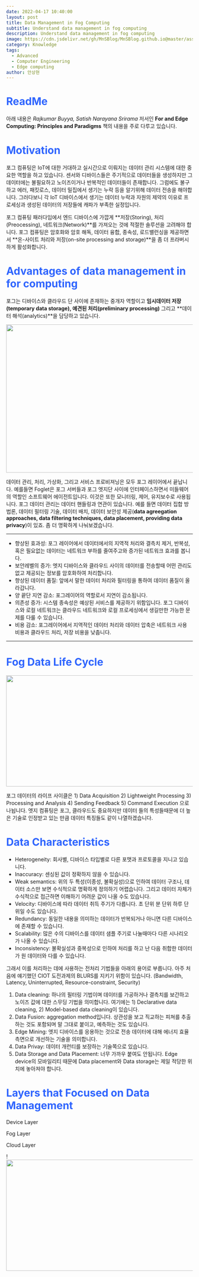 ```yaml
---
date: 2022-04-17 10:40:00
layout: post
title: Data Management in Fog Computing
subtitle: Understand data management in fog computing
description: Understand data management in fog computing
image: https://cdn.jsdelivr.net/gh/MnSBlog/MnSBlog.github.io@master/assets/img/posts/Knowledge/EdgeComputing/KL-CE-EC4-fig1.png
category: Knowledge
tags:
  - Advanced
  - Computer Engineering
  - Edge computing
author: 안상현
---
```




# <span style="color:#2E64FE">ReadMe</span>

 아래 내용은 *Rajkumar Buyya, Satish Narayana Srirama* 저서인 **For and Edge Computing: Principles and Paradigms**  책의 내용을 주로 다루고 있습니다. 

# <span style="color:#2E64FE">Motivation</span>

포그 컴퓨팅은 IoT에 대한 거대하고 실시간으로 이뤄지는 데이터 관리 시스템에 대한 중요한 역할을 하고 있습니다. 센서와 디바이스들은 주기적으로 데이터들을 생성하지만 그 데이터에는 불필요하고 노이즈이거나 반복적인 데이터들이 존재합니다. 그럼에도 불구하고 에러, 패킷로스, 데이터 밀집에서 생기는 누락 등을 알기위해 데이터 전송을 해야합니다. 그러다보니 각 IoT 디바이스에서 생기는 데이터 누락과 자원의 제약의 이유로 프로세싱과 생성된 데이터의 저장들에 캐파가 부족한 실정입니다.

포그 컴퓨팅 패러다임에서 엔드 디바이스에 가깝게 **저장(Storing), 처리(Preocessing), 네트워크(Network)**를 가져오는 것에 적절한 솔루션을 고려해야 합니다. 포그 컴퓨팅은 암호화와 암호 해독, 데이터 융합, 종속성, 로드밸런싱을 제공하면서 **온-사이트 처리와 저장(on-site processing and storage)**을 좀 더 프라버시하게 활성화합니다.

# <span style="color:#2E64FE">Advantages of data management in for computing</span>

포그는 디바이스와 클라우드 단 사이에 존재하는 중개자 역할이고 **임시데이터 저장(temporary data storage), 예견된 처리(preliminary processing)** 그리고 **데이터 해석(analytics)**을 담당하고 있습니다.

<img src="https://cdn.jsdelivr.net/gh/MnSBlog/MnSBlog.github.io@master/assets/img/posts/Knowledge/EdgeComputing/KL-CE-EC5-fig1.png" height="400px" width="650px" align="center">

데이터 관리, 처리, 가상화, 그리고 서비스 프로비져닝은 모두 포그 레이어에서 끝납니다. 예를들면 Foglet은 포그 서버들과 포그 엣지단 사이에 인터페이스하면서 미들웨어의 역할인 소프트웨어 에이전트입니다. 이것은 또한 모니터링, 제어, 유지보수로 사용됩니다. 포그 데이터 관리는 데이터 핸들링과 연관이 있습니다. 예를 들면 데이터 집합 방법론, 데이터 필터링 기술, 데이터 배치, 데이터 보안성 제공(**data agreegation approaches, data filtering techniques, data placement, providing data privacy**)이 있죠. 좀 더 명확하게 나눠보겠습니다.

---

- 향상된 효과성: 포그 레이어에서 데이터에서의 지역적 처리와 결측치 제거, 반복성, 혹은 필요없는 데이터는 네트워크 부하를 줄여주고와 증가된 네트워크 효과를 봅니다.
- 보안레벨의 증가: 엣지 디바이스와 클라우드 사이의 데이터를 전송할때 어떤 관리도 없고 제공되는 정보를 암호화하여 처리합니다.
- 향상된 데이터 품질: 앞에서 말한 데이터 처리와 필터링을 통하여 데이터 품질이 올라갑니다.
- 양 끝단 지연 감소: 포그레이어의 역할로서 지연이 감소됩니다.
- 의존성 증가: 시스템 종속성은 예상된 서비스를 제공하기 위함입니다. 포그 디바이스와 로컬 네트워크는 클라우드 네트워크와 로컬 프로세싱에서 생길만한 가능한 문제를 다룰 수 있습니다.
- 비용 감소: 포그레이어에서 지역적인 데이터 처리와 데이터 압축은 네트워크 사용 비용과 클라우드 처리, 저장 비용을 낮춥니다.

---



# <span style="color:#2E64FE">Fog Data Life Cycle</span>

<img src="https://cdn.jsdelivr.net/gh/MnSBlog/MnSBlog.github.io@master/assets/img/posts/Knowledge/EdgeComputing/KL-CE-EC5-fig2.png" height="300px" width="650px" align="center">

포그 데이터의 라이프 사이클은 1) Data Acquisition 2) Lightweight Processing 3) Processing and Analysis 4) Sending Feedback 5) Command Execution 으로 나뉩니다. 엣지 컴퓨팅은 포그, 클라우드도 중요하지만 데이터 들의 특성들때문에 더 높은 기술로 인정받고 있는 만큼 데이터 특징들도 같이 나열하겠습니다.

# <span style="color:#2E64FE">Data Characteristics</span>

- Heterogeneity: 회사별, 디바이스 타입별로 다른 포맷과 프로토콜을 지니고 있습니다.
- Inaccuracy: 센싱된 값이 정확하지 않을 수 있습니다.
- Weak semantics: 위의 두 특성(이종성, 불확실성)으로 인하여 데이터 구조나, 데이터 소스만 보면 수식적으로 명확하게 정의하기 어렵습니다. 그리고 데이터 자체가 수식적으로 접근하면 이해하기 어려운 값이 나올 수도 있습니다.
- Velocity: 디바이스에 따라 데이터 취득 주기가 다릅니다. 초 단위 분 단위 하루 단위일 수도 있습니다.
- Redundancy: 동일한 내용을 의미하는 데이터가 반복되거나 아니면 다른 디바이스에 존재할 수 있습니다.
- Scalability: 많은 수의 디바이스를 데이터 샘플 주기로 나눌때마다 다른 시나리오가 나올 수 있습니다.
- Inconsistency: 불확실성과 중복성으로 인하여 처리를 하고 난 다음 취합한 데이터가 원 데이터와 다를 수 있습니다.

그래서 이를 처리하는 데에 사용하는 전처리 기법들을 아래의 용어로 부릅니다. 아주 처음에 얘기했던 CIOT 도전과제의 BLURS를 지키기 위함이 있습니다. (Bandwidth, Latency, Uninterrupted, Resource-constraint, Security)

1. Data cleaning: 하나의 필터링 기법이며 데이터를 가공하거나 결측치를 보간하고 노이즈 값에 대한 스무딩 기법을 의미합니다. 여기에는 1) Declarative data cleaning, 2) Model-based data cleaning이 있습니다.
2. Data Fusion: aggregation method입니다. 상관성을 보고 직교하는 피쳐를 추출하는 것도 포함되며 말 그대로 붙이고, 예측하는 것도 있습니다.
3. Edge Mining: 엣지 디바이스를 응용하는 것으로 전송 데이터에 대해 에너지 효율 측면으로 개선하는 기술을 의미합니다.
4. Data Privay: 데이터 개런티를 보장하는 기술쪽으로 있습니다.
5. Data Storage and Data Placement: 너무 가까우 붙여도 안됩니다. Edge device의 모바일리티 때문에 Data placement와 Data storage는 제일 적당한 위치에 놓아져야 합니다.

# <span style="color:#2E64FE">Layers that Focused on Data Management</span>

Device Layer

Fog Layer

Cloud Layer

!<img src="https://cdn.jsdelivr.net/gh/MnSBlog/MnSBlog.github.io@master/assets/img/posts/Knowledge/EdgeComputing/KL-CE-EC5-fig2.png" height="300px" width="650px" align="center">
